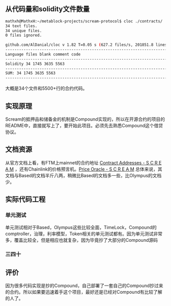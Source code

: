 
## 从代码量和solidity文件数量

```bash
mathxh@MathxH:~/metablock-projects/scream-protocol$ cloc ./contracts/  
34 text files.  
34 unique files.  
0 files ignored.  
  
github.com/AlDanial/cloc v 1.82 T=0.05 s (627.2 files/s, 201851.8 lines/s)  
-------------------------------------------------------------------------------  
Language files blank comment code  
-------------------------------------------------------------------------------  
Solidity 34 1745 3635 5563  
-------------------------------------------------------------------------------  
SUM: 34 1745 3635 5563  
-------------------------------------------------------------------------------
```

大概是34个文件和5500+行的合约代码。

## 实现原理

Scream的抵押品和储备金的机制是Compound实现的，所以在开源合约的项目的README中，直接就写上了，要开始此项目。必须先去熟悉Compound这个借贷协议。

## 文档资源

从官方文档上看，有FTM上mainnet的合约地址 [Contract Addresses - S C R E A M](https://docs.scream.sh/resources/addresses) ，还有Chainlink的价格预言机。[Price Oracle - S C R E A M](https://docs.scream.sh/resources/oracle)  总体来说，其文档与Based的文档半斤八两，稍微比Based的文档多一些，比Olympus的文档少。

## 实际代码工程

### 单元测试

单元测试相对于Based，Olympus这些比较全面，TimeLock，Compound的comptroller，治理，利率模型，Token相关的单元测试都有。因为单元测试非常多，覆盖比较全，但是相应也就复杂，因为毕竟抄了大部分的Compound源码

### 三四十

## 评价

因为很多代码实现是抄的Compound，自己部署了一套自己的Compound抄过来的合约。所以如果要迅速着手这个项目，最好还是已经对Compound有比较了解的人了。

